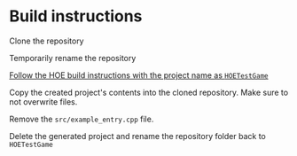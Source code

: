 # Build instructions
Clone the repository

Temporarily rename the repository

[Follow the HOE build instructions with the project name as ```HOETestGame```](https://github.com/HO-org/HOE#readme)

Copy the created project's contents into the cloned repository. Make sure to not overwrite files.

Remove the ```src/example_entry.cpp``` file.

Delete the generated project and rename the repository folder back to ```HOETestGame```
